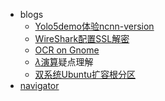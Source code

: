 -   blogs
    -   [Yolo5demo体验ncnn-version](blogs/Android-Yolo5.md)
    -   [WireShark配置SSL解密](blogs/WireShark_SSL_Decrypt.md)
    -   [OCR on Gnome](blogs/Gnome-OCR.md)
    -   [$\lambda$演算](blogs/Lambda-Calculus-Detail.md)疑点理解
    -   [双系统Ubuntu扩容根分区](blogs/Ubuntu-Disk-Resize.md)
-   [navigator](nav.md)